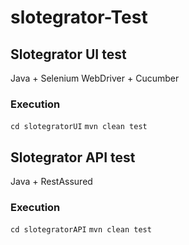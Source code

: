 # slotegrator-Test

## Slotegrator UI test
Java + Selenium WebDriver + Cucumber 

### Execution
```cd slotegratorUI```
```mvn clean test```

## Slotegrator API test
Java + RestAssured

### Execution
```cd slotegratorAPI```
```mvn clean test```

